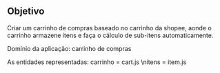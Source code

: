 ## Objetivo

Criar um carrinho de compras baseado no carrinho da shopee, aonde o carrinho armazene itens e faça o cálculo de sub-itens automaticamente.

Domínio da aplicação: carrinho de compras

As entidades representadas: 
carrinho = cart.js
\nitens = item.js